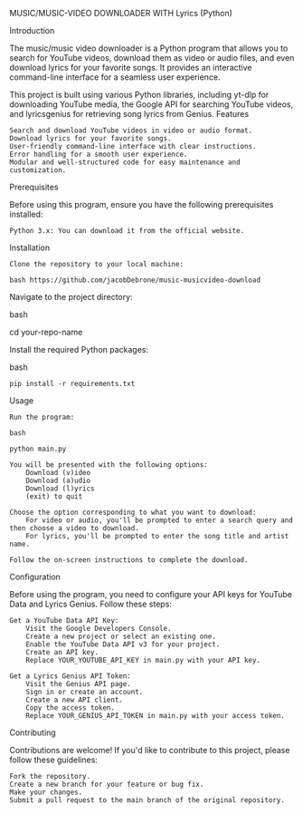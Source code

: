 MUSIC/MUSIC-VIDEO DOWNLOADER WITH Lyrics (Python)


  
Introduction

The music/music video downloader is a Python program that allows you to search for YouTube videos, download them as video or audio files, and even download lyrics for your favorite songs. It provides an interactive command-line interface for a seamless user experience.

This project is built using various Python libraries, including yt-dlp for downloading YouTube media, the Google API for searching YouTube videos, and lyricsgenius for retrieving song lyrics from Genius.
Features

    Search and download YouTube videos in video or audio format.
    Download lyrics for your favorite songs.
    User-friendly command-line interface with clear instructions.
    Error handling for a smooth user experience.
    Modular and well-structured code for easy maintenance and customization.

Prerequisites

Before using this program, ensure you have the following prerequisites installed:

    Python 3.x: You can download it from the official website.

Installation

    Clone the repository to your local machine:

    bash https://github.com/jacobDebrone/music-musicvideo-download





Navigate to the project directory:

bash

cd your-repo-name

Install the required Python packages:

bash

    pip install -r requirements.txt

Usage

    Run the program:

    bash

    python main.py

    You will be presented with the following options:
        Download (v)ideo
        Download (a)udio
        Download (l)yrics
        (exit) to quit

    Choose the option corresponding to what you want to download:
        For video or audio, you'll be prompted to enter a search query and then choose a video to download.
        For lyrics, you'll be prompted to enter the song title and artist name.

    Follow the on-screen instructions to complete the download.

Configuration

Before using the program, you need to configure your API keys for YouTube Data and Lyrics Genius. Follow these steps:

    Get a YouTube Data API Key:
        Visit the Google Developers Console.
        Create a new project or select an existing one.
        Enable the YouTube Data API v3 for your project.
        Create an API key.
        Replace YOUR_YOUTUBE_API_KEY in main.py with your API key.

    Get a Lyrics Genius API Token:
        Visit the Genius API page.
        Sign in or create an account.
        Create a new API client.
        Copy the access token.
        Replace YOUR_GENIUS_API_TOKEN in main.py with your access token.

Contributing

Contributions are welcome! If you'd like to contribute to this project, please follow these guidelines:

    Fork the repository.
    Create a new branch for your feature or bug fix.
    Make your changes.
    Submit a pull request to the main branch of the original repository.

